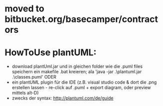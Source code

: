 # moved to bitbucket.org/basecamper/contractors

# HowToUse plantUML:
- download plantUml.jar und in gleichen folder wie die .puml files speichern
ein makefile .bat kreieren; ala 'java -jar .\plantuml.jar .\classes.puml'
ODER
- ein plantUML plugin für die IDE (z.B. visual studio code & dort die .png erstellen lassen - re-click auf .puml + export diagram, oder preview mittels alt-D)
- zwecks der syntax: http://plantuml.com/de/guide
